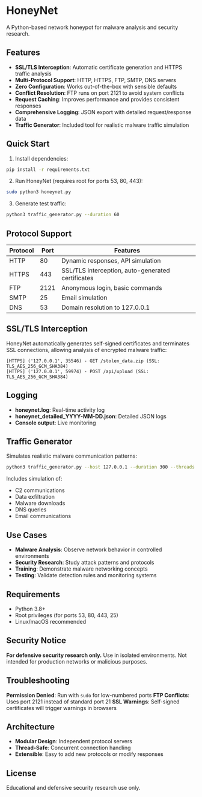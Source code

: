# HoneyNet

A Python-based network honeypot for malware analysis and security research.

## Features

- **SSL/TLS Interception**: Automatic certificate generation and HTTPS traffic analysis
- **Multi-Protocol Support**: HTTP, HTTPS, FTP, SMTP, DNS servers
- **Zero Configuration**: Works out-of-the-box with sensible defaults
- **Conflict Resolution**: FTP runs on port 2121 to avoid system conflicts
- **Request Caching**: Improves performance and provides consistent responses
- **Comprehensive Logging**: JSON export with detailed request/response data
- **Traffic Generator**: Included tool for realistic malware traffic simulation

## Quick Start

1. Install dependencies:
```bash
pip install -r requirements.txt
```

2. Run HoneyNet (requires root for ports 53, 80, 443):
```bash
sudo python3 honeynet.py
```

3. Generate test traffic:
```bash
python3 traffic_generator.py --duration 60
```

## Protocol Support

| Protocol | Port | Features |
|----------|------|----------|
| HTTP     | 80   | Dynamic responses, API simulation |
| HTTPS    | 443  | SSL/TLS interception, auto-generated certificates |
| FTP      | 2121 | Anonymous login, basic commands |
| SMTP     | 25   | Email simulation |
| DNS      | 53   | Domain resolution to 127.0.0.1 |

## SSL/TLS Interception

HoneyNet automatically generates self-signed certificates and terminates SSL connections, allowing analysis of encrypted malware traffic:

```
[HTTPS] ('127.0.0.1', 35546) - GET /stolen_data.zip (SSL: TLS_AES_256_GCM_SHA384)
[HTTPS] ('127.0.0.1', 59974) - POST /api/upload (SSL: TLS_AES_256_GCM_SHA384)
```

## Logging

- **honeynet.log**: Real-time activity log
- **honeynet_detailed_YYYY-MM-DD.json**: Detailed JSON logs
- **Console output**: Live monitoring

## Traffic Generator

Simulates realistic malware communication patterns:

```bash
python3 traffic_generator.py --host 127.0.0.1 --duration 300 --threads 10
```

Includes simulation of:
- C2 communications
- Data exfiltration
- Malware downloads
- DNS queries
- Email communications

## Use Cases

- **Malware Analysis**: Observe network behavior in controlled environments
- **Security Research**: Study attack patterns and protocols
- **Training**: Demonstrate malware networking concepts
- **Testing**: Validate detection rules and monitoring systems

## Requirements

- Python 3.8+
- Root privileges (for ports 53, 80, 443, 25)
- Linux/macOS recommended

## Security Notice

**For defensive security research only.** Use in isolated environments. Not intended for production networks or malicious purposes.

## Troubleshooting

**Permission Denied**: Run with `sudo` for low-numbered ports
**FTP Conflicts**: Uses port 2121 instead of standard port 21
**SSL Warnings**: Self-signed certificates will trigger warnings in browsers

## Architecture

- **Modular Design**: Independent protocol servers
- **Thread-Safe**: Concurrent connection handling
- **Extensible**: Easy to add new protocols or modify responses

## License

Educational and defensive security research use only.
